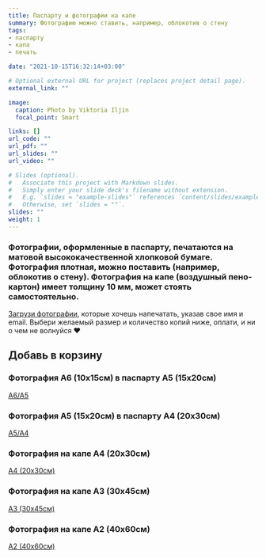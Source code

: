 ```yaml
---
title: Паспарту и фотографии на капе 
summary: Фотографию можно ставить, например, облокотив о стену
tags:
- паспарту
- капа
- печать

date: "2021-10-15T16:32:14+03:00"

# Optional external URL for project (replaces project detail page).
external_link: ""

image:
  caption: Photo by Viktoria Iljin
  focal_point: Smart

links: []
url_code: ""
url_pdf: ""
url_slides: ""
url_video: ""

# Slides (optional).
#   Associate this project with Markdown slides.
#   Simply enter your slide deck's filename without extension.
#   E.g. `slides = "example-slides"` references `content/slides/example-slides.md`.
#   Otherwise, set `slides = ""`.
slides: ""
weight: 1
---
```

### Фотографии, оформленные в паспарту, печатаются на матовой высококачественной хлопковой бумаге. Фотография плотная, можно поставить (например, облокотив о стену). Фотография на капе (воздушный пено-картон) имеет толщину 10 мм, может стоять самостоятельно.

[Загрузи фотографии](https://www.dropbox.com/request/bFJj2bdmo3n9QXoBcIZR), которые хочешь напечатать, указав свое имя и email. Выбери желаемый размер и количество копий ниже, оплати, и ни о чем не волнуйся ❤️

## Добавь в корзину 
### Фотография А6 (10х15см) в паспарту А5 (15х20см)
<a data-dpd-type="button" data-text="А6/А5" data-variant="price-right" data-button-size="dpd-large" data-bg-color="ed11cc" data-bg-color-hover="ff1ff6" data-text-color="ffffff" data-pr-bg-color="ffffff" data-pr-color="000000" data-lightbox="1" href="https://lastefoto-ru.dpdcart.com/cart/add?product_id=216922&amp;method_id=236443">А6/А5</a><script src="https://lastefoto-ru.dpdcart.com/dpd.js"></script>
### Фотография А5 (15х20см) в паспарту А4 (20х30см)
<a data-dpd-type="button" data-text="А5/А4" data-variant="price-right" data-button-size="dpd-large" data-bg-color="ed11cc" data-bg-color-hover="ff1ff6" data-text-color="ffffff" data-pr-bg-color="ffffff" data-pr-color="000000" data-lightbox="1" href="https://lastefoto-ru.dpdcart.com/cart/add?product_id=216922&amp;method_id=236443">А5/А4</a><script src="https://lastefoto-ru.dpdcart.com/dpd.js"></script>
### Фотография на капе А4 (20х30см)
<a data-dpd-type="button" data-text="А4 (20х30см)" data-variant="price-right" data-button-size="dpd-large" data-bg-color="ed11cc" data-bg-color-hover="ff1ff6" data-text-color="ffffff" data-pr-bg-color="ffffff" data-pr-color="000000" data-lightbox="1" href="https://lastefoto-ru.dpdcart.com/cart/add?product_id=216923&amp;method_id=236444">А4 (20х30см)</a><script src="https://lastefoto-ru.dpdcart.com/dpd.js"></script>
### Фотография на капе А3 (30х45см)
<a data-dpd-type="button" data-text="А3 (30х45см)" data-variant="price-right" data-button-size="dpd-large" data-bg-color="ed11cc" data-bg-color-hover="ff1ff6" data-text-color="ffffff" data-pr-bg-color="ffffff" data-pr-color="000000" data-lightbox="1" href="https://lastefoto-ru.dpdcart.com/cart/add?product_id=216924&amp;method_id=236445">А3 (30х45см)</a><script src="https://lastefoto-ru.dpdcart.com/dpd.js"></script>
### Фотография на капе А2 (40х60см)
<a data-dpd-type="button" data-text="А2 (40х60см)" data-variant="price-right" data-button-size="dpd-large" data-bg-color="ed11cc" data-bg-color-hover="ff1ff6" data-text-color="ffffff" data-pr-bg-color="ffffff" data-pr-color="000000" data-lightbox="1" href="https://lastefoto-ru.dpdcart.com/cart/add?product_id=216925&amp;method_id=236446">А2 (40х60см)</a><script src="https://lastefoto-ru.dpdcart.com/dpd.js"></script>
